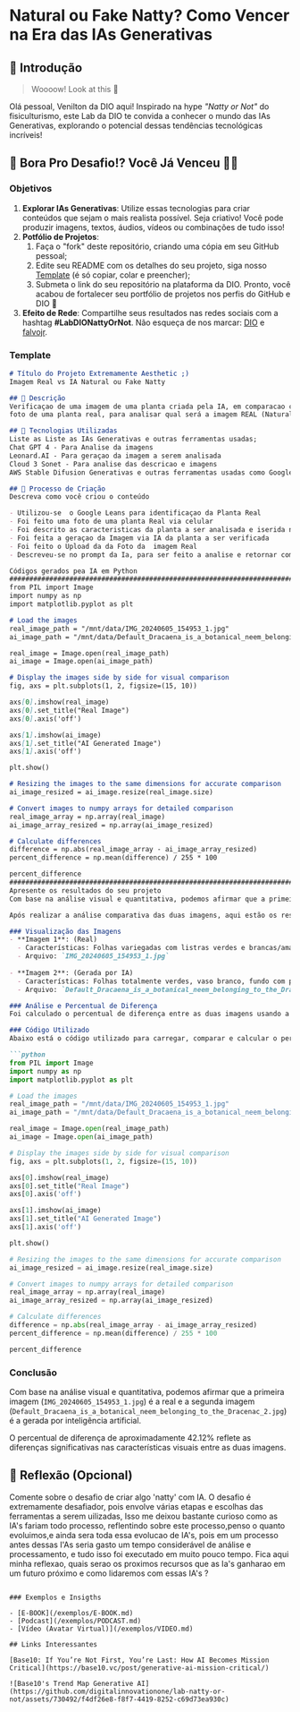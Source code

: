# Natural ou Fake Natty? Como Vencer na Era das IAs Generativas

## 🚀 Introdução

> Woooow! Look at this 👀

Olá pessoal, Venilton da DIO aqui! Inspirado na hype _"Natty or Not"_ do fisiculturismo, este Lab da DIO te convida a conhecer o mundo das IAs Generativas, explorando o potencial dessas tendências tecnológicas incríveis!

## 🎯 Bora Pro Desafio!? Você Já Venceu 💪🤓

### Objetivos

1. **Explorar IAs Generativas**: Utilize essas tecnologias para criar conteúdos que sejam o mais realista possível. Seja criativo! Você pode produzir imagens, textos, áudios, vídeos ou combinações de tudo isso!
1. **Potfólio de Projetos**:
    1. Faça o "fork" deste repositório, criando uma cópia em seu GitHub pessoal;
    2. Edite seu README com os detalhes do seu projeto, siga nosso [Template](#template) (é só copiar, colar e preencher);
    3. Submeta o link do seu repositório na plataforma da DIO. Pronto, você acabou de fortalecer seu portfólio de projetos nos perfis do GitHub e DIO 🚀
1. **Efeito de Rede**: Compartilhe seus resultados nas redes sociais com a hashtag **#LabDIONattyOrNot**. Não esqueça de nos marcar: [DIO](https://www.linkedin.com/school/dio-makethechange) e [falvojr](https://www.linkedin.com/in/falvojr).

### Template

```markdown
# Título do Projeto Extremamente Aesthetic ;)
Imagem Real vs IA Natural ou Fake Natty

## 📒 Descrição
Verificaçao de uma imagem de uma planta criada pela IA, em comparacao com uma
foto de uma planta real, para analisar qual será a imagem REAL (Natural) e qual a imagem da  planta Gerada pela IA (Fake Netty)

## 🤖 Tecnologias Utilizadas
Liste as Liste as IAs Generativas e outras ferramentas usadas;
Chat GPT 4 - Para Analise da imagens
Leonard.AI - Para geraçao da imagem a serem analisada
Cloud 3 Sonet - Para analise das descricao e imagens 
AWS Stable Difusion Generativas e outras ferramentas usadas como Google Leanse GitHub.

## 🧐 Processo de Criação
Descreva como você criou o conteúdo

- Utilizou-se  o Google Leans para identificaçao da Planta Real
- Foi feito uma foto de uma planta Real via celular
- Foi descrito as caracteristicas da planta a ser analisada e iserida no prompt da IA
- Foi feita a geraçao da Imagem via IA da planta a ser verificada 
- Foi feito o Upload da da Foto da  imagem Real
- Descreveu-se no prompt da Ia, para ser feito a analise e retornar com percentual de acerto e código utilizado pela IA.

Códigos gerados pea IA em Python
###############################################################################################################################################################################
from PIL import Image
import numpy as np
import matplotlib.pyplot as plt

# Load the images
real_image_path = "/mnt/data/IMG_20240605_154953_1.jpg"
ai_image_path = "/mnt/data/Default_Dracaena_is_a_botanical_neem_belonging_to_the_Dracenac_2.jpg"

real_image = Image.open(real_image_path)
ai_image = Image.open(ai_image_path)

# Display the images side by side for visual comparison
fig, axs = plt.subplots(1, 2, figsize=(15, 10))

axs[0].imshow(real_image)
axs[0].set_title("Real Image")
axs[0].axis('off')

axs[1].imshow(ai_image)
axs[1].set_title("AI Generated Image")
axs[1].axis('off')

plt.show()

# Resizing the images to the same dimensions for accurate comparison
ai_image_resized = ai_image.resize(real_image.size)

# Convert images to numpy arrays for detailed comparison
real_image_array = np.array(real_image)
ai_image_array_resized = np.array(ai_image_resized)

# Calculate differences
difference = np.abs(real_image_array - ai_image_array_resized)
percent_difference = np.mean(difference) / 255 * 100

percent_difference
################################################################################################################################################################################# 🚀 Resultados
Apresente os resultados do seu projeto
Com base na análise visual e quantitativa, podemos afirmar que a primeira imagem (IMG_20240605_154953_1.jpg) é a real e a segunda imagem (Default_Dracaena_is_a_botanical_neem_belonging_to_the_Dracenac_2.jpg) é a gerada por inteligência artificial. O percentual de diferença de aproximadamente 42.12% reflete as diferenças significativas nas características visuais entre as duas imagens. ​

Após realizar a análise comparativa das duas imagens, aqui estão os resultados:

### Visualização das Imagens
- **Imagem 1**: (Real)
  - Características: Folhas variegadas com listras verdes e brancas/amareladas, vaso preto, fundo com azulejos.
  - Arquivo: `IMG_20240605_154953_1.jpg`
  
- **Imagem 2**: (Gerada por IA)
  - Características: Folhas totalmente verdes, vaso branco, fundo com parede de tijolos.
  - Arquivo: `Default_Dracaena_is_a_botanical_neem_belonging_to_the_Dracenac_2.jpg`

### Análise e Percentual de Diferença
Foi calculado o percentual de diferença entre as duas imagens usando a média das diferenças absolutas entre os pixels correspondentes das imagens redimensionadas. O percentual de diferença obtido é de aproximadamente **42.12%**.

### Código Utilizado
Abaixo está o código utilizado para carregar, comparar e calcular o percentual de diferença entre as imagens:

```python
from PIL import Image
import numpy as np
import matplotlib.pyplot as plt

# Load the images
real_image_path = "/mnt/data/IMG_20240605_154953_1.jpg"
ai_image_path = "/mnt/data/Default_Dracaena_is_a_botanical_neem_belonging_to_the_Dracenac_2.jpg"

real_image = Image.open(real_image_path)
ai_image = Image.open(ai_image_path)

# Display the images side by side for visual comparison
fig, axs = plt.subplots(1, 2, figsize=(15, 10))

axs[0].imshow(real_image)
axs[0].set_title("Real Image")
axs[0].axis('off')

axs[1].imshow(ai_image)
axs[1].set_title("AI Generated Image")
axs[1].axis('off')

plt.show()

# Resizing the images to the same dimensions for accurate comparison
ai_image_resized = ai_image.resize(real_image.size)

# Convert images to numpy arrays for detailed comparison
real_image_array = np.array(real_image)
ai_image_array_resized = np.array(ai_image_resized)

# Calculate differences
difference = np.abs(real_image_array - ai_image_array_resized)
percent_difference = np.mean(difference) / 255 * 100

percent_difference
```

### Conclusão

Com base na análise visual e quantitativa, podemos afirmar que a primeira imagem (`IMG_20240605_154953_1.jpg`) é a real e a segunda imagem (`Default_Dracaena_is_a_botanical_neem_belonging_to_the_Dracenac_2.jpg`) é a gerada por inteligência artificial. 

O percentual de diferença de aproximadamente 42.12% reflete as diferenças significativas nas características visuais entre as duas imagens.

## 💭 Reflexão (Opcional)
Comente sobre o desafio de criar algo 'natty' com IA.
O desafio é extremamente desafiador, pois envolve várias etapas e escolhas das ferramentas a serem uilizadas,
Isso me deixou bastante curioso como as IA's fariam todo processo, reflentindo sobre este processo,penso 
o quanto evoluimos,e ainda sera toda essa evolucao de IA's, pois em um processo antes dessas I'As seria gasto  um tempo considerável de análise e processamento, 
e tudo isso foi executado em muito pouco tempo.
 Fica aqui minha  reflexao,  quais serao os proximos recursos que as Ia's ganharao em um futuro próximo e como lidaremos com essas IA's ?

```

### Exemplos e Insigths

- [E-BOOK](/exemplos/E-BOOK.md)
- [Podcast](/exemplos/PODCAST.md)
- [Vídeo (Avatar Virtual)](/exemplos/VIDEO.md)

## Links Interessantes

[Base10: If You’re Not First, You’re Last: How AI Becomes Mission Critical](https://base10.vc/post/generative-ai-mission-critical/)

![Base10's Trend Map Generative AI](https://github.com/digitalinnovationone/lab-natty-or-not/assets/730492/f4df26e8-f8f7-4419-8252-c69d73ea930c)
